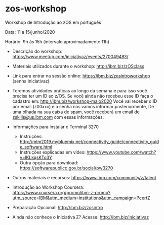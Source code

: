 # zos-workshop

Workshop de Introdução ao zOS em português

Data: 11 a 15/junho/2020

Horário: 9h às 15h (intervalo aproximadamente 11h)

* Descrição do workshop: https://www.meetup.com/iniciativaz/events/270049483/

* Materiais utilizados durante o workshop: http://ibm.biz/zOSclass

* Link para entrar na sessão online: https://ibm.biz/zosintroworkshop (senha iniciativaz) 

* Teremos atividades práticas ao longo da semana e para isso você precisa ter um ID ao z/OS. 
Se você ainda não recebeu esse ID faça o cadastro em: http://ibm.biz/workshop-maio2020
Você vai receber o ID por email (z00xxx) e a senha nós vamos informar posteriormente, 
De uma olhada na sua caixa de spam, você receberá um email de zskills@us.ibm.com com essas informações.

* Informações para instalar o Terminal 3270 
   * Instruções: http://mtm2019.mybluemix.net/connectivity_guide/connectivity_guide_software.html 
   * Instruções explicadas em vídeo: https://www.youtube.com/watch?v=lKLkqsKTo3Y
   * Outra opção para download: https://softwarepublico.gov.br/social/pw3270
   
* Outros materiais e recursos: https://www.ibm.com/community/z/talent
* Introdução ao Workshop Coursera: https://www.coursera.org/promo/ibm-z-promo?utm_source=IBM&utm_medium=institutions&utm_campaign=PcertZ 
* Preparação Opcional: http://ibm.biz/zosintro 

* Ainda não conhece o Iniciativa Z? Acesse: http://ibm.biz/iniciativaz


